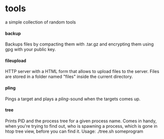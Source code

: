 tools
=====

a simple collection of random tools


#### backup

Backups files by compacting them with .tar.gz and encrypting them using gpg with your public key.


#### fileupload

HTTP server with a HTML form that allows to upload files to the server.
Files are stored in a folder named "files" inside the current directory.


#### pling

Pings a target and plays a *pling*-sound when the targets comes up.



#### tree

Prints PID and the process tree for a given process name.
Comes in handy, when you're trying to find out, who is spawning a process, which is gone in htop tree view, before you can find it.
Usage: ./tree.sh someprogram

